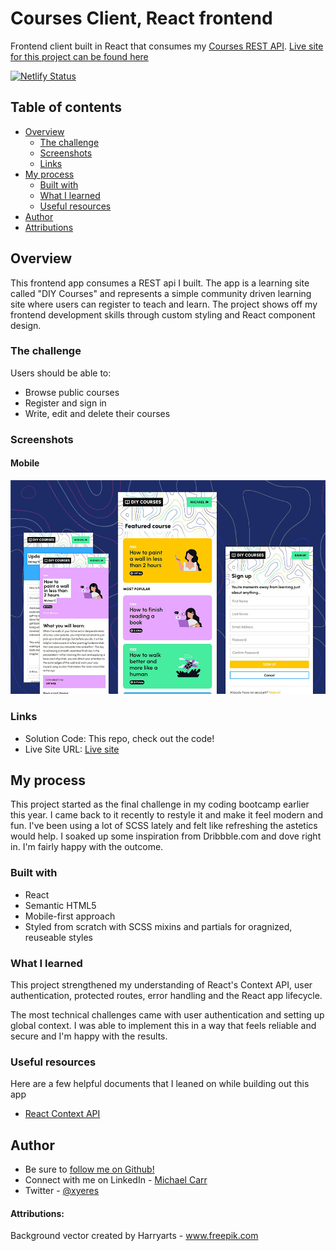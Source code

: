 # Courses Client, React frontend  
Frontend client built in React that consumes my [Courses REST API](https://github.com/xyeres/courses-api). [Live site for this project can be found here](https://vigilant-shaw-5f37f3.netlify.app/)

[![Netlify Status](https://api.netlify.com/api/v1/badges/95b801e8-1099-42dc-b3ce-ffd3679b5fa2/deploy-status)](https://app.netlify.com/sites/vigilant-shaw-5f37f3/deploys)

## Table of contents

- [Overview](#overview)
  - [The challenge](#the-challenge)
  - [Screenshots](#screenshots)
  - [Links](#links)
- [My process](#my-process)
  - [Built with](#built-with)
  - [What I learned](#what-i-learned)
  - [Useful resources](#useful-resources)
- [Author](#author)
- [Attributions](#attributions)

## Overview
This frontend app consumes a REST api I built. The app is a learning site called "DIY Courses" and represents a simple community driven learning site where users can register to teach and learn.
The project shows off my frontend development skills through custom styling and React component design.
### The challenge

Users should be able to:

- Browse public courses
- Register and sign in
- Write, edit and delete their courses


### Screenshots
#### Mobile
![](./screenshot.jpg)
### Links

- Solution Code: This repo, check out the code!
- Live Site URL: [Live site](https://vigilant-shaw-5f37f3.netlify.app/)

## My process
This project started as the final challenge in my coding bootcamp earlier this year. I came back to it recently to restyle it and make it feel modern and fun. I've been using a lot of SCSS lately and felt like refreshing the astetics would help. I soaked up some inspiration from Dribbble.com and dove right in. I'm fairly happy with the outcome.


### Built with

- React
- Semantic HTML5
- Mobile-first approach
- Styled from scratch with SCSS mixins and partials for oragnized, reuseable styles

### What I learned
This project strengthened my understanding of React's Context API, user authentication, protected routes, error handling and the React app lifecycle.

The most technical challenges came with user authentication and setting up global context. I was able to implement this in a way that feels reliable and secure and I'm happy with the results.

### Useful resources
Here are a few helpful documents that I leaned on while building out this app
- [React Context API](https://reactjs.org/docs/context.html)

## Author
- Be sure to [follow me on Github!](https://www.github.com/xyeres)
- Connect with me on LinkedIn - [Michael Carr](https://www.linkedin.com/in/mxcarr/)
- Twitter - [@xyeres](https://www.twitter.com/xyeres)

#### Attributions: 
Background vector created by Harryarts - www.freepik.com

